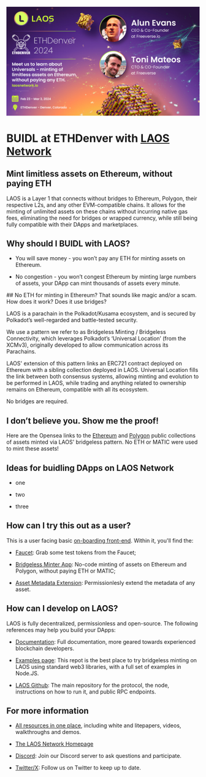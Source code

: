 ![LAOS_ETHDenver](../imgs/LAOS_ETHDenver.jpg)
# BUIDL at ETHDenver with [**LAOS Network**](https://laosnetwork.io) 

## Mint limitless assets on Ethereum, without paying ETH

LAOS is a Layer 1 that connects without bridges to Ethereum, Polygon, their respective L2s, and any other EVM-compatible chains. It allows for the minting of unlimited assets on these chains without incurring native gas fees, eliminating the need for bridges or wrapped currency, while still being fully compatible with their DApps and marketplaces.

## Why should I BUIDL with LAOS?

- You will save money - you won’t pay any ETH for minting assets on Ethereum.

- No congestion - you won’t congest Ethereum by minting large numbers of assets, your DApp can mint thousands of assets every minute.

## No ETH for minting in Ethereum? That sounds like magic and/or a scam. How does it work? Does it use bridges?

LAOS is a parachain in the Polkadot/Kusama ecosystem, and is secured by Polkadot’s well-regarded and battle-tested security.

We use a pattern we refer to as Bridgeless Minting / Bridgeless Connectivity, which leverages Polkadot’s ‘Universal Location’ (from the XCMv3), originally developed to allow communication across its Parachains. 

LAOS' extension of this pattern links an ERC721 contract deployed on Ethereum with a sibling collection deployed in LAOS. Universal Location fills the link between both consensus systems, allowing minting and evolution to be performed in LAOS, while trading and anything related to ownership remains on Ethereum, compatible with all its ecosystem. 

No bridges are required.

## I don’t believe you. Show me the proof!

Here are the Opensea links to the [Ethereum](https://opensea.io/collection/eth-laos-bridgeless-minting) and [Polygon](https://opensea.io/collection/universal-polygon-collection) public collections of assets minted via LAOS' bridgeless pattern. No ETH or MATIC were used to mint these assets!

## Ideas for buidling DApps on LAOS Network

- one

- two

- three

## How can I try this out as a user?

This is a user facing basic [on-boarding front-end](https://apps.klaos.io/). Within it, you'll find the:

- [Faucet](https://apps.klaos.io/faucet): Grab some test tokens from the Faucet;

- [Bridgeless Minter App](https://apps.klaos.io/): No-code minting of assets on Ethereum and Polygon, without paying ETH or MATIC;

- [Asset Metadata Extension](https://apps.klaos.io/extend): Permissionlesly extend the metadata of any asset.

## How can I develop on LAOS?

LAOS is fully decentralized, permissionless and open-source. The following references may help you build your DApps:

- [Documentation](https://docs.laosnetwork.io/): Full documentation, more geared towards experienced blockchain developers.

- [Examples page](https://github.com/freeverseio/laos-examples): This repot is the best place to try bridgeless minting on LAOS using standard web3 libraries, with a full set of examples in Node.JS.

- [LAOS Github](https://github.com/freeverseio/laos): The main repository for the protocol, the node, instructions on how to run it, and public RPC endpoints.

## For more information

- [All resources in one place](https://docs.laosnetwork.io/introduction/resources), including white and litepapers, videos, walkthroughs and demos.

- [The LAOS Network Homepage](https://laosnetwork.io/)

- [Discord](https://discord.gg/gZcxsJcdPy): Join our Discord server to ask questions and participate.

- [Twitter/X](https://twitter.com/laosnetwork): Follow us on Twitter to keep up to date.
